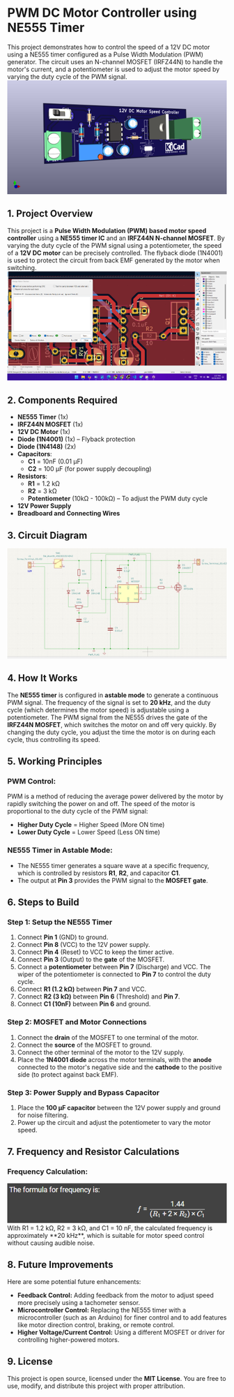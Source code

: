 # PWM DC Motor Controller using NE555 Timer

This project demonstrates how to control the speed of a 12V DC motor using a NE555 timer configured as a Pulse Width Modulation (PWM) generator. The circuit uses an N-channel MOSFET (IRFZ44N) to handle the motor's current, and a potentiometer is used to adjust the motor speed by varying the duty cycle of the PWM signal.
<img src="/Images/DC Motor Speed Controller.png">
## 1. Project Overview
This project is a **Pulse Width Modulation (PWM) based motor speed controller** using a **NE555 timer IC** and an **IRFZ44N N-channel MOSFET**. By varying the duty cycle of the PWM signal using a potentiometer, the speed of a **12V DC motor** can be precisely controlled. The flyback diode (1N4001) is used to protect the circuit from back EMF generated by the motor when switching.
<img src ="/Images/DRC Check.png">
## 2. Components Required
- **NE555 Timer** (1x)
- **IRFZ44N MOSFET** (1x)
- **12V DC Motor** (1x)
- **Diode (1N4001)** (1x) – Flyback protection
- **Diode (1N4148)** (2x)
- **Capacitors**:
  - **C1** = 10nF (0.01 μF)
  - **C2** = 100 μF (for power supply decoupling)
- **Resistors**:
  - **R1** = 1.2 kΩ
  - **R2** = 3 kΩ
  - **Potentiometer** (10kΩ - 100kΩ) – To adjust the PWM duty cycle
- **12V Power Supply**
- **Breadboard and Connecting Wires**

## 3. Circuit Diagram
<img src ="/Images/circuit diagram.png">

## 4. How It Works
The **NE555 timer** is configured in **astable mode** to generate a continuous PWM signal. The frequency of the signal is set to **20 kHz**, and the duty cycle (which determines the motor speed) is adjustable using a potentiometer. The PWM signal from the NE555 drives the gate of the **IRFZ44N MOSFET**, which switches the motor on and off very quickly. By changing the duty cycle, you adjust the time the motor is on during each cycle, thus controlling its speed.

## 5. Working Principles

### PWM Control:
PWM is a method of reducing the average power delivered by the motor by rapidly switching the power on and off. The speed of the motor is proportional to the duty cycle of the PWM signal:
- **Higher Duty Cycle** = Higher Speed (More ON time)
- **Lower Duty Cycle** = Lower Speed (Less ON time)

### NE555 Timer in Astable Mode:
- The NE555 timer generates a square wave at a specific frequency, which is controlled by resistors **R1**, **R2**, and capacitor **C1**.
- The output at **Pin 3** provides the PWM signal to the **MOSFET gate**.

## 6. Steps to Build

### Step 1: Setup the NE555 Timer
1. Connect **Pin 1** (GND) to ground.
2. Connect **Pin 8** (VCC) to the 12V power supply.
3. Connect **Pin 4** (Reset) to VCC to keep the timer active.
4. Connect **Pin 3** (Output) to the **gate** of the MOSFET.
5. Connect a **potentiometer** between **Pin 7** (Discharge) and VCC. The wiper of the potentiometer is connected to **Pin 7** to control the duty cycle.
6. Connect **R1 (1.2 kΩ)** between **Pin 7** and VCC.
7. Connect **R2 (3 kΩ)** between **Pin 6** (Threshold) and **Pin 7**.
8. Connect **C1 (10nF)** between **Pin 6** and ground.

### Step 2: MOSFET and Motor Connections
1. Connect the **drain** of the MOSFET to one terminal of the motor.
2. Connect the **source** of the MOSFET to ground.
3. Connect the other terminal of the motor to the 12V supply.
4. Place the **1N4001 diode** across the motor terminals, with the **anode** connected to the motor's negative side and the **cathode** to the positive side (to protect against back EMF).

### Step 3: Power Supply and Bypass Capacitor
1. Place the **100 μF capacitor** between the 12V power supply and ground for noise filtering.
2. Power up the circuit and adjust the potentiometer to vary the motor speed.

## 7. Frequency and Resistor Calculations

### Frequency Calculation:
<img src="/Images/formula.png">
With R1 = 1.2 kΩ, R2 = 3 kΩ, and C1 = 10 nF, the calculated frequency is approximately **20 kHz**, which is suitable for motor speed control without causing audible noise.

## 8. Future Improvements
Here are some potential future enhancements:
- **Feedback Control:** Adding feedback from the motor to adjust speed more precisely using a tachometer sensor.
- **Microcontroller Control:** Replacing the NE555 timer with a microcontroller (such as an Arduino) for finer control and to add features like motor direction control, braking, or remote control.
- **Higher Voltage/Current Control:** Using a different MOSFET or driver for controlling higher-powered motors.

## 9. License
This project is open source, licensed under the **MIT License**. You are free to use, modify, and distribute this project with proper attribution.
